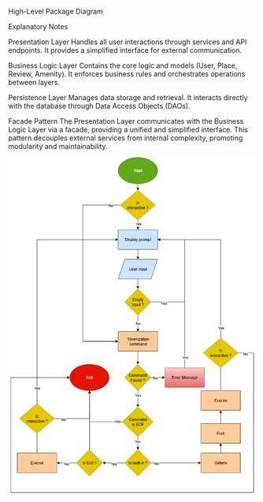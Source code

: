 High-Level Package Diagram

Explanatory Notes

Presentation Layer
Handles all user interactions through services and API endpoints.
It provides a simplified interface for external communication.

Business Logic Layer
Contains the core logic and models (User, Place, Review, Amenity).
It enforces business rules and orchestrates operations between layers.

Persistence Layer
Manages data storage and retrieval.
It interacts directly with the database through Data Access Objects (DAOs).

Facade Pattern
The Presentation Layer communicates with the Business Logic Layer via a facade,
providing a unified and simplified interface.
This pattern decouples external services from internal complexity,
promoting modularity and maintainability.

<div align="center">


<img src="https://github.com/loicleguen/holbertonschool-simple_shell/blob/main/Images/Flowchart-simple-shell.drawio.png"/>


</div>